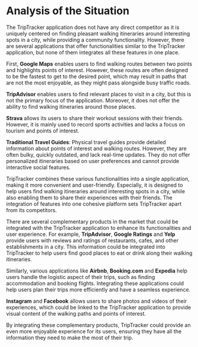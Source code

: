 # Analysis of the Situation

The TripTracker application does not have any direct competitor as it is uniquely centered on 
finding pleasant walking itineraries around interesting spots in a city, while providing a community 
functionality. However, there are several applications that offer functionalities similar to the 
TripTracker application, but none of them integrates all these features in one place.

First, **Google Maps** enables users to find walking routes between two points and highlights points 
of interest. However, these routes are often designed to be the fastest to get to the desired point, 
which may result in paths that are not the most enjoyable, as they might pass alongside busy traffic 
roads.

**TripAdvisor** enables users to find relevant places to visit in a city, but this is not the 
primary focus of the application. Moreover, it does not offer the ability to find walking itineraries
around those places.

**Strava** allows its users to share their workout sessions with their friends. However, it is 
mainly used to record sports activities and lacks a focus on tourism and points of interest.

**Traditional Travel Guides**: Physical travel guides provide detailed information about points of 
interest and walking routes. However, they are often bulky, quickly outdated, and lack real-time 
updates. They do not offer personalized itineraries based on user preferences and cannot provide 
interactive social features.

TripTracker combines these various functionalities into a single application, making it more 
convenient and user-friendly. Especially, it is designed to help users find walking itineraries around 
interesting spots in a city, while also enabling them to share their experiences with their friends. 
The integration of features into one cohesive platform sets TripTracker apart from its competitors.


There are several complementary products in the market that could be integrated with the TripTracker 
application to enhance its functionalities and user experience. For example, **TripAdvisor**, 
**Google Ratings** and **Yelp** provide users with reviews and ratings of restaurants, cafes, and 
other establishments in a city. This information could be integrated into TripTracker to help users 
find good places to eat or drink along their walking itineraries.

Similarly, various applications like **Airbnb**, **Booking.com** and **Expedia** help users handle 
the logistic aspect of their trips, such as finding accommodation and booking flights. Integrating
these applications could help users plan their trips more efficiently and have a seamless experience.

**Instagram** and **Facebook** allows users to share photos and videos of their experiences, which 
could be linked to the TripTracker application to provide visual content of the walking paths and 
points of interest.

By integrating these complementary products, TripTracker could provide an even more enjoyable 
experience for its users, ensuring they have all the information they need to make the most of their 
trip.
